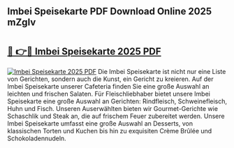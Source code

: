 ## Imbei Speisekarte PDF Download Online 2025 mZgIv

# <h2><a href="http://gcdh4w7.nevu.top/?p=Imbei+Speisekarte">🔗 👉🔴 Imbei Speisekarte 2025 PDF</a></h2>

[![Imbei Speisekarte 2025 PDF](https://i.imgur.com/dBaPXMq.png)](http://gcdh4w7.nevu.top/?p=Imbei+Speisekarte)
Die Imbei Speisekarte ist nicht nur eine Liste von Gerichten, sondern auch die Kunst, ein Gericht zu kreieren. Auf der Imbei Speisekarte unserer Cafeteria finden Sie eine große Auswahl an leichten und frischen Salaten. Für Fleischliebhaber bietet unsere Imbei Speisekarte eine große Auswahl an Gerichten: Rindfleisch, Schweinefleisch, Huhn und Fisch. Unseren Auserwählten bieten wir Gourmet-Gerichte wie Schaschlik und Steak an, die auf frischem Feuer zubereitet werden. Unsere Imbei Speisekarte umfasst eine große Auswahl an Desserts, von klassischen Torten und Kuchen bis hin zu exquisiten Crème Brûlée und Schokoladennudeln.
